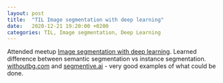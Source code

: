 ```yaml
---
layout: post
title:  "TIL Image segmentation with deep learning"
date:   2020-12-21 19:20:00 +0200
categories: TIL, Image segmentation, Deep Learning
---
```

Attended meetup [Image segmentation with deep learning](https://docs.google.com/presentation/d/1Ft6fv9XBtMgK0OISEAgcmxp24yvXHOIvil9M-CJ2z7g/edit?usp=sharing). Learned difference between semantic segmentation vs instance segmentation. [withoutbg.com](https://withoutbg.com) and [segmentive.ai](https://www.segmentive.ai) - very good examples of what could be done.
